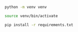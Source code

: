 

```bash
python -m venv venv
```

```bash
source venv/bin/activate
```

```bash
pip install -r requirements.txt
```
